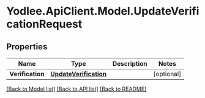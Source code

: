 # Yodlee.ApiClient.Model.UpdateVerificationRequest

## Properties

Name | Type | Description | Notes
------------ | ------------- | ------------- | -------------
**Verification** | [**UpdateVerification**](UpdateVerification.md) |  | [optional] 

[[Back to Model list]](../README.md#documentation-for-models) [[Back to API list]](../README.md#documentation-for-api-endpoints) [[Back to README]](../README.md)

